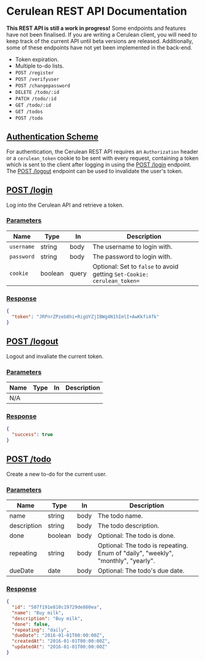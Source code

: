 # Cerulean REST API Documentation

**This REST API is still a work in progress!** Some endpoints and features have not been finalised. If you are writing a Cerulean client, you will need to keep track of the current API until beta versions are released. Additionally, some of these endpoints have not yet been implemented in the back-end.

- Token expiration.
- Multiple to-do lists.
- `POST /register`
- `POST /verifyuser`
- `POST /changepassword`
- `DELETE /todo/:id`
- `PATCH /todo/:id`
- `GET /todo/:id`
- `GET /todos`
- `POST /todo`

## [Authentication Scheme](#authentication-scheme)

For authentication, the Cerulean REST API requires an `Authorization` header or a `cerulean_token` cookie to be sent with every request, containing a token which is sent to the client after logging in using the [POST /login](#post-login) endpoint. The [POST /logout](#post-logout) endpoint can be used to invalidate the user's token.

## [POST /login](#post-login)

Log into the Cerulean API and retrieve a token.

### [Parameters](#post-login-parameters)

| Name       | Type    | In    | Description                 |
| ---------- | ------- | ----- | --------------------------- |
| `username` | string  | body  | The username to login with. |
| `password` | string  | body  | The password to login with. |
| `cookie`   | boolean | query | Optional: Set to `false` to avoid getting `Set-Cookie: cerulean_token=` |

### [Response](#post-login-response)

```json
{
  "token": "JRPnrZPzeb8hi+RigUYZjIBWg4N1hImlI+AwKkfi4fk"
}
```

## [POST /logout](#post-logout)

Logout and invaliate the current token.

### [Parameters](#post-logout-parameters)

| Name       | Type    | In    | Description                 |
| ---------- | ------- | ----- | --------------------------- |
| N/A

### [Response](#post-logout-response)

```json
{
  "success": true
}
```

## [POST /todo](#post-todo)

Create a new to-do for the current user.

### [Parameters](#post-todo-parameters)

| Name        | Type    | In    | Description                 |
| ----------  | ------- | ----- | --------------------------- |
| name        | string  | body  | The todo name.              |
| description | string  | body  | The todo description.       |
| done        | boolean | body  | Optional: The todo is done. |
| repeating   | string  | body  | Optional: The todo is repeating. Enum of "daily", "weekly", "monthly", "yearly". |
| dueDate     | date    | body  | Optional: The todo's due date. |

### [Response](#post-todo-response)

```json
{
  "id": "507f191e810c19729de860ea",
  "name": "Buy milk",
  "description": "Buy milk",
  "done": false,
  "repeating": "daily",
  "dueDate": "2016-01-01T00:00:00Z",
  "createdAt": "2016-01-01T00:00:00Z",
  "updatedAt": "2016-01-01T00:00:00Z"
}
```
